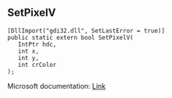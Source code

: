 ## SetPixelV

```
[DllImport("gdi32.dll", SetLastError = true)]
public static extern bool SetPixelV(
   IntPtr hdc,
   int x,
   int y,
   int crColor
);
```

Microsoft documentation: [Link](https://docs.microsoft.com/en-us/windows/win32/api/wingdi/nf-wingdi-setpixelv)
